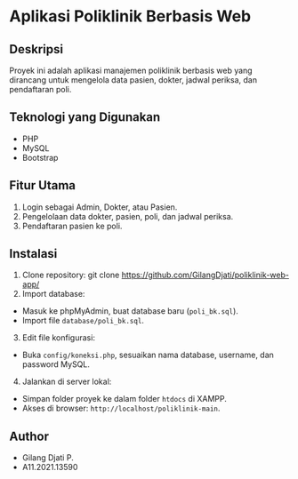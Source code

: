 # Aplikasi Poliklinik Berbasis Web

## Deskripsi
Proyek ini adalah aplikasi manajemen poliklinik berbasis web yang dirancang untuk mengelola data pasien, dokter, jadwal periksa, dan pendaftaran poli.

## Teknologi yang Digunakan
- PHP
- MySQL
- Bootstrap

## Fitur Utama
1. Login sebagai Admin, Dokter, atau Pasien.
2. Pengelolaan data dokter, pasien, poli, dan jadwal periksa.
3. Pendaftaran pasien ke poli.

## Instalasi
1. Clone repository:
   git clone https://github.com/GilangDjati/poliklinik-web-app/
2. Import database:
- Masuk ke phpMyAdmin, buat database baru (`poli_bk.sql`).
- Import file `database/poli_bk.sql`.
3. Edit file konfigurasi:
- Buka `config/koneksi.php`, sesuaikan nama database, username, dan password MySQL.
4. Jalankan di server lokal:
- Simpan folder proyek ke dalam folder `htdocs` di XAMPP.
- Akses di browser: `http://localhost/poliklinik-main`.

## Author
- Gilang Djati P.
- A11.2021.13590

